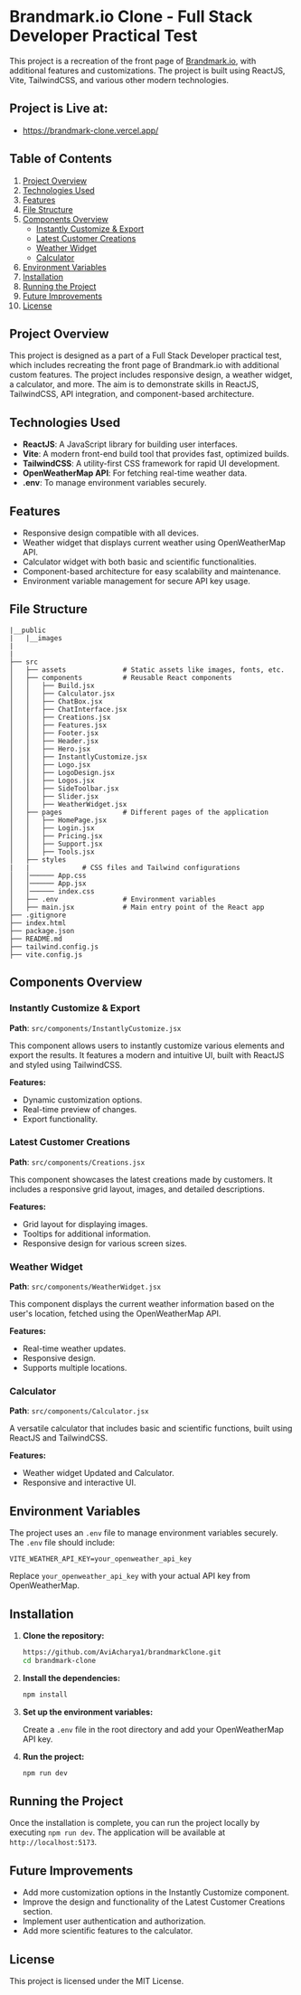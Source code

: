 # Brandmark.io Clone - Full Stack Developer Practical Test

This project is a recreation of the front page of [Brandmark.io](https://brandmark.io/), with additional features and customizations. The project is built using ReactJS, Vite, TailwindCSS, and various other modern technologies. 

## Project is Live at:

- https://brandmark-clone.vercel.app/

## Table of Contents

1. [Project Overview](#project-overview)
2. [Technologies Used](#technologies-used)
3. [Features](#features)
4. [File Structure](#file-structure)
5. [Components Overview](#components-overview)
    - [Instantly Customize & Export](#instantly-customize-export)
    - [Latest Customer Creations](#latest-customer-creations)
    - [Weather Widget](#weather-widget)
    - [Calculator](#calculator)
6. [Environment Variables](#environment-variables)
7. [Installation](#installation)
8. [Running the Project](#running-the-project)
9. [Future Improvements](#future-improvements)
10. [License](#license)

## Project Overview

This project is designed as a part of a Full Stack Developer practical test, which includes recreating the front page of Brandmark.io with additional custom features. The project includes responsive design, a weather widget, a calculator, and more. The aim is to demonstrate skills in ReactJS, TailwindCSS, API integration, and component-based architecture.

## Technologies Used

- **ReactJS**: A JavaScript library for building user interfaces.
- **Vite**: A modern front-end build tool that provides fast, optimized builds.
- **TailwindCSS**: A utility-first CSS framework for rapid UI development.
- **OpenWeatherMap API**: For fetching real-time weather data.
- **.env**: To manage environment variables securely.

## Features

- Responsive design compatible with all devices.
- Weather widget that displays current weather using OpenWeatherMap API.
- Calculator widget with both basic and scientific functionalities.
- Component-based architecture for easy scalability and maintenance.
- Environment variable management for secure API key usage.

## File Structure

```
|__public
|   |__images
|   
|
├── src
│   ├── assets              # Static assets like images, fonts, etc.
│   ├── components          # Reusable React components
│   │   ├── Build.jsx
│   │   ├── Calculator.jsx
│   │   ├── ChatBox.jsx
│   │   ├── ChatInterface.jsx
│   │   ├── Creations.jsx
│   │   ├── Features.jsx
│   │   ├── Footer.jsx
│   │   ├── Header.jsx
│   │   ├── Hero.jsx
│   │   ├── InstantlyCustomize.jsx
│   │   ├── Logo.jsx
│   │   ├── LogoDesign.jsx
│   │   ├── Logos.jsx
│   │   ├── SideToolbar.jsx
│   │   ├── Slider.jsx
│   │   ├── WeatherWidget.jsx
│   ├── pages               # Different pages of the application
│   │   ├── HomePage.jsx
│   │   ├── Login.jsx
│   │   ├── Pricing.jsx
│   │   ├── Support.jsx
│   │   ├── Tools.jsx
│   ├── styles 
|   |             # CSS files and Tailwind configurations
│   │────── App.css
│   │────── App.jsx
│   │────── index.css
│   ├── .env                # Environment variables
│   ├── main.jsx            # Main entry point of the React app
├── .gitignore
├── index.html
├── package.json
├── README.md
├── tailwind.config.js
├── vite.config.js
```

## Components Overview

### Instantly Customize & Export

**Path**: `src/components/InstantlyCustomize.jsx`

This component allows users to instantly customize various elements and export the results. It features a modern and intuitive UI, built with ReactJS and styled using TailwindCSS.

**Features:**
- Dynamic customization options.
- Real-time preview of changes.
- Export functionality.

### Latest Customer Creations

**Path**: `src/components/Creations.jsx`

This component showcases the latest creations made by customers. It includes a responsive grid layout, images, and detailed descriptions.

**Features:**
- Grid layout for displaying images.
- Tooltips for additional information.
- Responsive design for various screen sizes.

### Weather Widget

**Path**: `src/components/WeatherWidget.jsx`

This component displays the current weather information based on the user's location, fetched using the OpenWeatherMap API.

**Features:**
- Real-time weather updates.
- Responsive design.
- Supports multiple locations.

### Calculator

**Path**: `src/components/Calculator.jsx`

A versatile calculator that includes basic and scientific functions, built using ReactJS and TailwindCSS.

**Features:**
- Weather widget Updated and Calculator.
- Responsive and interactive UI.

## Environment Variables

The project uses an `.env` file to manage environment variables securely. The `.env` file should include:

```
VITE_WEATHER_API_KEY=your_openweather_api_key
```

Replace `your_openweather_api_key` with your actual API key from OpenWeatherMap.

## Installation

1. **Clone the repository:**

    ```bash
    https://github.com/AviAcharya1/brandmarkClone.git
    cd brandmark-clone
    ```

2. **Install the dependencies:**

    ```bash
    npm install
    ```

3. **Set up the environment variables:**

   Create a `.env` file in the root directory and add your OpenWeatherMap API key.

4. **Run the project:**

    ```bash
    npm run dev
    ```

## Running the Project

Once the installation is complete, you can run the project locally by executing `npm run dev`. The application will be available at `http://localhost:5173`.

## Future Improvements

- Add more customization options in the Instantly Customize component.
- Improve the design and functionality of the Latest Customer Creations section.
- Implement user authentication and authorization.
- Add more scientific features to the calculator.

## License

This project is licensed under the MIT License.
